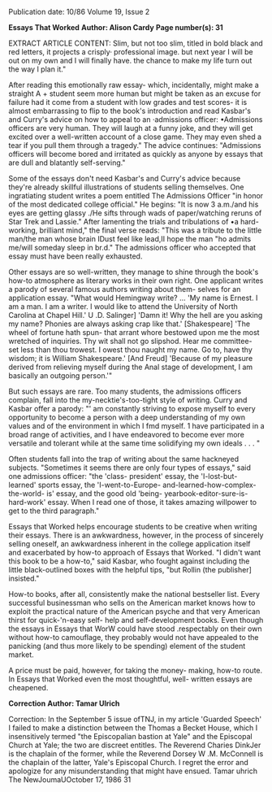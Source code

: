 Publication date: 10/86
Volume 19, Issue 2

**Essays That Worked**
**Author: Alison Cardy**
**Page number(s): 31**

EXTRACT ARTICLE CONTENT:
Slim, but not too 
slim, titled in bold 
black and red letters, 
it projects a crisply· 
professional image. 
but next year I will be out on my own 
and I will finally have. the chance to 
make my life turn out the way I plan 
it." 

After reading this emotionally raw 
essay- which, 
incidentally, 
might 
make a straight A + student seem 
more human but might be taken as an 
excuse for failure had it come from a 
student with low grades and test 
scores- it is almost embarrassing to 
flip to the book's introduction and read 
Kasbar's and Curry's advice on how to 
appeal 
to an ·admissions 
officer: 
•Admissions officers are very human. 
They will laugh at a funny joke, and 
they will get excited over a well-written 
account of a close game. They may 
even shed a tear if you pull them 
through 
a 
tragedy." The advice 
continues: "Admissions officers will 
become bored and irritated as quickly 
as anyone by essays that are dull and 
blatantly self-serving." 

Some of the essays don't need 
Kasbar's and Curry's advice because 
they're already skillful illustrations of 
students selling themselves. 
One 
ingratiating student writes a poem 
entitled The Admissions Officer "in honor 
of the most dedicated college official." 
He begins: "It is now 3 a.m./and his 
eyes 
are getting glassy ./He sifts 
through wads of paper/watching 
reruns of Star Trek and Lassie." After 
lamenting the trials and tribulations of 
•a hard-working, brilliant mind," the 
final verse reads: "This was a tribute to 
the little man/the man whose brain 
IDust feel like lead,II hope the man 
"ho admits me/will someday sleep in 
br.d." The admissions officer who 
accepted that essay must have been 
really exhausted. 

Other essays are so well-written, 
they manage to shine through the 
book's how-to atmosphere as literary 
works 
in 
their 
own 
right. One 
applicant writes a parody of several 
famous authors writing about them-
selves for an application essay. "What 
would Hemingway write? ... 'My 
name is Ernest. I am a man. I am a 
writer. I would like to attend the 
University of North Carolina at 
Chapel Hill.' U .D. Salinger] 'Damn it! 
Why the hell are you asking my name? 
Phonies are always asking crap like 
that.' [Shakespeare] 'The wheel of 
fortune hath spun- that arrant whore 
bestowed upon me the most wretched 
of inquiries. Thy wit shall not go 
slipshod. Hear me committee- set less 
than thou trowest. I owest thou naught 
my name. Go to, have thy wisdom; it 
is William Shakespeare.' [And Freud] 
'Because of my pleasure derived from 
relieving myself during the Anal stage 
of development, I am basically an 
outgoing person.'" 

But such essays are rare. Too many 
students, 
the admissions officers 
complain, 
fall 
into 
the 
my-necktie's-too-tight style of writing. 
Curry and Kasbar offer a parody: 
"' am constantly striving to expose 
myself to every opportunity to become a 
person with a deep understanding of my 
own values and of the environment in 
which I fmd myself. 1 have participated 
in a broad range of activities, and I have 
endeavored 
to 
become 
ever 
more 
versatile and tolerant while at the same 
time solidifying my own ideals . . . " 

Often students fall into the trap of 
writing about the same hackneyed 
subjects. "Sometimes it seems there are 
only four types of essays," said one 
admissions officer: "the 'class-
president' essay, the 'I-lost-but-learned' 
sports essay, the 'I-went-to-Europe-
and-learned-how-complex-the-world-
is' essay, and the good old 'being-
yearbook-editor-sure-is-hard-work' 
essay. When I read one of those, it 
takes amazing willpower to get to the 
third paragraph." 

Essays that Worked helps encourage 
students to be creative when writing 
their essays. There is an awkwardness, 
however, in the process of sincerely 
selling oneself, 
an awkwardness 
inherent in the college application itself 
and 
exacerbated by 
how-to 
approach of Essays that Worked. "I didn't 
want this book to be a how-to," said 
Kasbar, who fought against including 
the little black-outlined boxes with the 
helpful tips, "but Rollin (the publisher] 
insisted." 

How-to books, after all, consistently 
make the national bestseller list. Every 
successful businessman who sells on 
the American market knows how to 
exploit the practical nature of the 
American 
psyche and 
that very 
American thirst for quick-'n-easy self-
help and self-development books. Even 
though the essays in Essays that WorW 
could have stood .respectably on their 
own without how-to camouflage, they 
probably would not have appealed to 
the panicking (and thus more likely to 
be spending) element of the student 
market. 

A 
price 
must be 
paid, 
however, 
for taking the 
money-
making, how-to route. In Essays that 
Worked even the most thoughtful, well-
written 
essays are cheapened. 


**Correction**
**Author: Tamar Ulrich**

Correction: In the September 5 issue 
ofTNJ, in my article 'Guarded Speech' 
I failed to make a distinction between 
the Thomas a Becket House, which I 
insensitively termed "the Episcopalian 
bastion at Yale" and the Episcopal 
Church at Yale; the two are discreet 
entitles. The Reverend Charies 
DinkJer is the chaplain of the former, 
while the Reverend Dorsey W .M. 
McConnell is the chaplain of the latter, 
Yale's Episcopal Church. I regret the 
error and apologize for any 
misunderstanding that might have 
ensued. 
Tamar uhrich
The NewJoumaUOctober 17, 1986 31